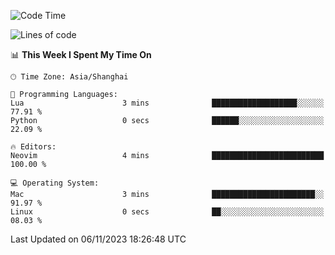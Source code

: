 <!--START_SECTION:waka-->
![Code Time](http://img.shields.io/badge/Code%20Time-1%2C642%20hrs%2041%20mins-blue)

![Lines of code](https://img.shields.io/badge/From%20Hello%20World%20I%27ve%20Written-288.4%20thousand%20lines%20of%20code-blue)

📊 **This Week I Spent My Time On** 

```text
🕑︎ Time Zone: Asia/Shanghai

💬 Programming Languages: 
Lua                      3 mins              ███████████████████░░░░░░   77.91 % 
Python                   0 secs              ██████░░░░░░░░░░░░░░░░░░░   22.09 % 

🔥 Editors: 
Neovim                   4 mins              █████████████████████████   100.00 % 

💻 Operating System: 
Mac                      3 mins              ███████████████████████░░   91.97 % 
Linux                    0 secs              ██░░░░░░░░░░░░░░░░░░░░░░░   08.03 % 
```


 Last Updated on 06/11/2023 18:26:48 UTC
<!--END_SECTION:waka-->
